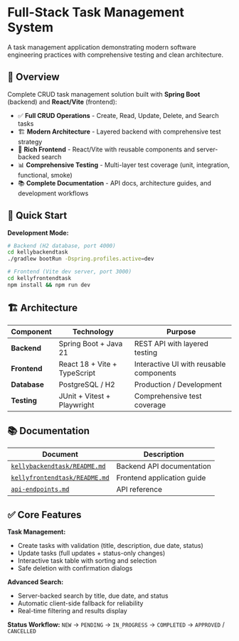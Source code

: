 # Full-Stack Task Management System

A task management application demonstrating modern software engineering practices with comprehensive testing and clean architecture.

## 🚀 Overview

Complete CRUD task management solution built with **Spring Boot** (backend) and **React/Vite** (frontend):

- ✅ **Full CRUD Operations** - Create, Read, Update, Delete, and Search tasks
- 🏗️ **Modern Architecture** - Layered backend with comprehensive test strategy
- 🎨 **Rich Frontend** - React/Vite with reusable components and server-backed search
- 📊 **Comprehensive Testing** - Multi-layer test coverage (unit, integration, functional, smoke)
- 📚 **Complete Documentation** - API docs, architecture guides, and development workflows

## 🚀 Quick Start

**Development Mode:**

```sh
# Backend (H2 database, port 4000)
cd kellybackendtask
./gradlew bootRun -Dspring.profiles.active=dev

# Frontend (Vite dev server, port 3000)
cd kellyfrontendtask
npm install && npm run dev
```

## 🏗️ Architecture

| Component    | Technology                   | Purpose                                 |
| ------------ | ---------------------------- | --------------------------------------- |
| **Backend**  | Spring Boot + Java 21        | REST API with layered testing           |
| **Frontend** | React 18 + Vite + TypeScript | Interactive UI with reusable components |
| **Database** | PostgreSQL / H2              | Production / Development                |
| **Testing**  | JUnit + Vitest + Playwright  | Comprehensive test coverage             |

## 📚 Documentation

| Document                                                                     | Description                    |
| ---------------------------------------------------------------------------- | ------------------------------ |
| [`kellybackendtask/README.md`](kellybackendtask/README.md)                   | Backend API documentation      |
| [`kellyfrontendtask/README.md`](kellyfrontendtask/README.md)                 | Frontend application guide     |
| [`api-endpoints.md`](api-endpoints.md)                                       | API reference                  |

## ✅ Core Features

**Task Management:**

- Create tasks with validation (title, description, due date, status)
- Update tasks (full updates + status-only changes)
- Interactive task table with sorting and selection
- Safe deletion with confirmation dialogs

**Advanced Search:**

- Server-backed search by title, due date, and status
- Automatic client-side fallback for reliability
- Real-time filtering and results display

**Status Workflow:**
`NEW` → `PENDING` → `IN_PROGRESS` → `COMPLETED` → `APPROVED` / `CANCELLED`
